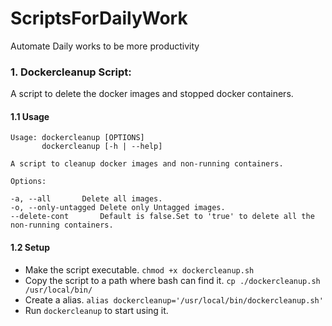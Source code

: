 # ScriptsForDailyWork
Automate Daily works to be more productivity

### 1. Dockercleanup Script:

A script to delete the docker images and stopped docker containers.

#### 1.1 Usage

```
Usage: dockercleanup [OPTIONS]
       dockercleanup [-h | --help]

A script to cleanup docker images and non-running containers.

Options:

-a, --all		Delete all images.
-o, --only-untagged	Delete only Untagged images.
--delete-cont		Default is false.Set to 'true' to delete all the non-running containers.

```

#### 1.2 Setup

* Make the script executable. `chmod +x dockercleanup.sh`
* Copy the script to a path where bash can find it. `cp ./dockercleanup.sh /usr/local/bin/`
* Create a alias. `alias dockercleanup='/usr/local/bin/dockercleanup.sh'`
* Run `dockercleanup` to start using it.
